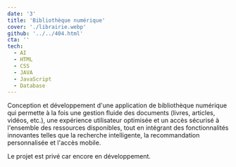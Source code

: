 ```yaml
---
date: '3'
title: 'Bibliothèque numérique'
cover: './librairie.webp'
github: '../../404.html'
cta: ''
tech:
  - AI
  - HTML
  - CSS
  - JAVA
  - JavaScript
  - Database
---
```


Conception et développement d'une application de bibliothèque numérique qui permette à la fois une gestion fluide des documents (livres, articles, vidéos, etc.), une expérience utilisateur optimisée et un accès sécurisé à l'ensemble des ressources disponibles, tout en intégrant des fonctionnalités innovantes telles que la recherche intelligente, la recommandation personnalisée et l'accès mobile.

Le projet est privé car encore en développement.
